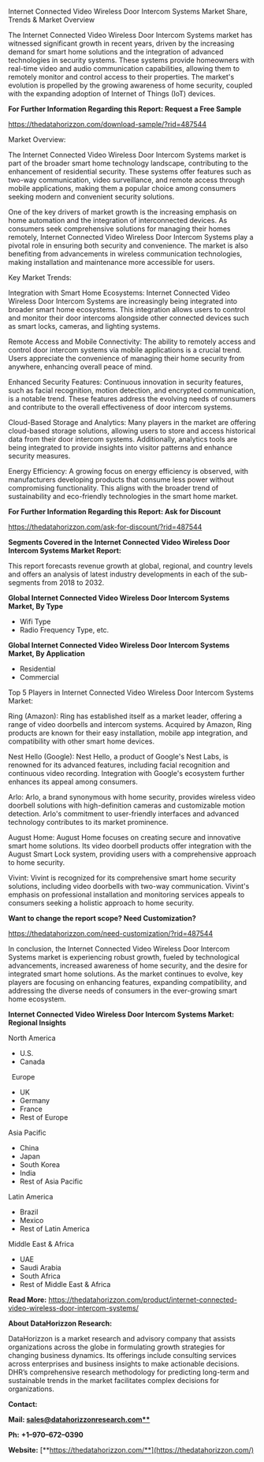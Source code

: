 ﻿Internet Connected Video Wireless Door Intercom Systems Market Share, Trends & Market Overview

The Internet Connected Video Wireless Door Intercom Systems market has witnessed significant growth in recent years, driven by the increasing demand for smart home solutions and the integration of advanced technologies in security systems. These systems provide homeowners with real-time video and audio communication capabilities, allowing them to remotely monitor and control access to their properties. The market's evolution is propelled by the growing awareness of home security, coupled with the expanding adoption of Internet of Things (IoT) devices.

**For Further Information Regarding this Report: Request a Free Sample**	

<https://thedatahorizzon.com/download-sample/?rid=487544>

Market Overview:

The Internet Connected Video Wireless Door Intercom Systems market is part of the broader smart home technology landscape, contributing to the enhancement of residential security. These systems offer features such as two-way communication, video surveillance, and remote access through mobile applications, making them a popular choice among consumers seeking modern and convenient security solutions.

One of the key drivers of market growth is the increasing emphasis on home automation and the integration of interconnected devices. As consumers seek comprehensive solutions for managing their homes remotely, Internet Connected Video Wireless Door Intercom Systems play a pivotal role in ensuring both security and convenience. The market is also benefiting from advancements in wireless communication technologies, making installation and maintenance more accessible for users.

Key Market Trends:

Integration with Smart Home Ecosystems: Internet Connected Video Wireless Door Intercom Systems are increasingly being integrated into broader smart home ecosystems. This integration allows users to control and monitor their door intercoms alongside other connected devices such as smart locks, cameras, and lighting systems.

Remote Access and Mobile Connectivity: The ability to remotely access and control door intercom systems via mobile applications is a crucial trend. Users appreciate the convenience of managing their home security from anywhere, enhancing overall peace of mind.

Enhanced Security Features: Continuous innovation in security features, such as facial recognition, motion detection, and encrypted communication, is a notable trend. These features address the evolving needs of consumers and contribute to the overall effectiveness of door intercom systems.

Cloud-Based Storage and Analytics: Many players in the market are offering cloud-based storage solutions, allowing users to store and access historical data from their door intercom systems. Additionally, analytics tools are being integrated to provide insights into visitor patterns and enhance security measures.

Energy Efficiency: A growing focus on energy efficiency is observed, with manufacturers developing products that consume less power without compromising functionality. This aligns with the broader trend of sustainability and eco-friendly technologies in the smart home market.

**For Further Information Regarding this Report: Ask for Discount**	

<https://thedatahorizzon.com/ask-for-discount/?rid=487544>

**Segments Covered in the Internet Connected Video Wireless Door Intercom Systems Market Report:**

This report forecasts revenue growth at global, regional, and country levels and offers an analysis of latest industry developments in each of the sub-segments from 2018 to 2032.

**Global Internet Connected Video Wireless Door Intercom Systems Market, By Type**

- Wifi Type
- Radio Frequency Type, etc.

**Global Internet Connected Video Wireless Door Intercom Systems Market, By Application**

- Residential
- Commercial

Top 5 Players in Internet Connected Video Wireless Door Intercom Systems Market:

Ring (Amazon): Ring has established itself as a market leader, offering a range of video doorbells and intercom systems. Acquired by Amazon, Ring products are known for their easy installation, mobile app integration, and compatibility with other smart home devices.

Nest Hello (Google): Nest Hello, a product of Google's Nest Labs, is renowned for its advanced features, including facial recognition and continuous video recording. Integration with Google's ecosystem further enhances its appeal among consumers.

Arlo: Arlo, a brand synonymous with home security, provides wireless video doorbell solutions with high-definition cameras and customizable motion detection. Arlo's commitment to user-friendly interfaces and advanced technology contributes to its market prominence.

August Home: August Home focuses on creating secure and innovative smart home solutions. Its video doorbell products offer integration with the August Smart Lock system, providing users with a comprehensive approach to home security.

Vivint: Vivint is recognized for its comprehensive smart home security solutions, including video doorbells with two-way communication. Vivint's emphasis on professional installation and monitoring services appeals to consumers seeking a holistic approach to home security.

**Want to change the report scope? Need Customization?**

<https://thedatahorizzon.com/need-customization/?rid=487544>

In conclusion, the Internet Connected Video Wireless Door Intercom Systems market is experiencing robust growth, fueled by technological advancements, increased awareness of home security, and the desire for integrated smart home solutions. As the market continues to evolve, key players are focusing on enhancing features, expanding compatibility, and addressing the diverse needs of consumers in the ever-growing smart home ecosystem.

**Internet Connected Video Wireless Door Intercom Systems Market: Regional Insights**

North America

- U.S.
- Canada

` `Europe

- UK
- Germany
- France
- Rest of Europe

Asia Pacific	

- China
- Japan
- South Korea
- India
- Rest of Asia Pacific

Latin America

- Brazil
- Mexico
- Rest of Latin America

Middle East & Africa

- UAE
- Saudi Arabia
- South Africa
- Rest of Middle East & Africa

**Read More:** <https://thedatahorizzon.com/product/internet-connected-video-wireless-door-intercom-systems/>

**About DataHorizzon Research:**

DataHorizzon is a market research and advisory company that assists organizations across the globe in formulating growth strategies for changing business dynamics. Its offerings include consulting services across enterprises and business insights to make actionable decisions. DHR’s comprehensive research methodology for predicting long-term and sustainable trends in the market facilitates complex decisions for organizations.

**Contact:**

**Mail: [sales@datahorizzonresearch.com**](mailto:sales@datahorizzonresearch.com)**

**Ph:** **+1–970–672–0390**

**Website:** [**https://thedatahorizzon.com/**](https://thedatahorizzon.com/)

